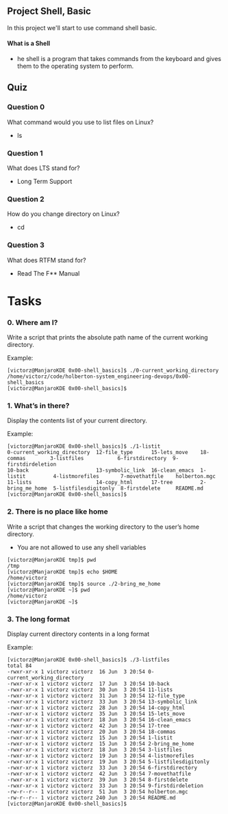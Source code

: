 ## Project Shell, Basic

In this project we'll start to use command shell basic.

#### What is a Shell

 - he shell is a program that takes commands from the keyboard and gives them to the operating system to perform.

## Quiz 

### Question 0

What command would you use to list files on Linux?

 - ls

### Question 1

What does LTS stand for?

 - Long Term Support

### Question 2

How do you change directory on Linux?

 - cd

### Question 3

What does RTFM stand for?

 - Read The F\*\* Manual

# Tasks

### 0. Where am I? 

Write a script that prints the absolute path name of the current working directory.

Example:

```
[victorz@ManjaroKDE 0x00-shell_basics]$ ./0-current_working_directory 
/home/victorz/code/holberton-system_engineering-devops/0x00-shell_basics
[victorz@ManjaroKDE 0x00-shell_basics]$

```

### 1. What’s in there?

Display the contents list of your current directory.

Example:

```
[victorz@ManjaroKDE 0x00-shell_basics]$ ./1-listit 
0-current_working_directory  12-file_type      15-lets_move    18-commas        3-listfiles           6-firstdirectory  9-firstdirdeletion
10-back                      13-symbolic_link  16-clean_emacs  1-listit         4-listmorefiles       7-movethatfile    holberton.mgc
11-lists                     14-copy_html      17-tree         2-bring_me_home  5-listfilesdigitonly  8-firstdelete     README.md
[victorz@ManjaroKDE 0x00-shell_basics]$ 

```
### 2. There is no place like home

Write a script that changes the working directory to the user’s home directory.

 * You are not allowed to use any shell variables

```
[victorz@ManjaroKDE tmp]$ pwd
/tmp
[victorz@ManjaroKDE tmp]$ echo $HOME
/home/victorz
[victorz@ManjaroKDE tmp]$ source ./2-bring_me_home
[victorz@ManjaroKDE ~]$ pwd
/home/victorz
[victorz@ManjaroKDE ~]$ 

```

### 3. The long format

Display current directory contents in a long format

Example:

```
[victorz@ManjaroKDE 0x00-shell_basics]$ ./3-listfiles 
total 84
-rwxr-xr-x 1 victorz victorz  16 Jun  3 20:54 0-current_working_directory
-rwxr-xr-x 1 victorz victorz  17 Jun  3 20:54 10-back
-rwxr-xr-x 1 victorz victorz  30 Jun  3 20:54 11-lists
-rwxr-xr-x 1 victorz victorz  31 Jun  3 20:54 12-file_type
-rwxr-xr-x 1 victorz victorz  33 Jun  3 20:54 13-symbolic_link
-rwxr-xr-x 1 victorz victorz  28 Jun  3 20:54 14-copy_html
-rwxr-xr-x 1 victorz victorz  35 Jun  3 20:54 15-lets_move
-rwxr-xr-x 1 victorz victorz  18 Jun  3 20:54 16-clean_emacs
-rwxr-xr-x 1 victorz victorz  42 Jun  3 20:54 17-tree
-rwxr-xr-x 1 victorz victorz  20 Jun  3 20:54 18-commas
-rwxr-xr-x 1 victorz victorz  15 Jun  3 20:54 1-listit
-rwxr-xr-x 1 victorz victorz  15 Jun  3 20:54 2-bring_me_home
-rwxr-xr-x 1 victorz victorz  18 Jun  3 20:54 3-listfiles
-rwxr-xr-x 1 victorz victorz  19 Jun  3 20:54 4-listmorefiles
-rwxr-xr-x 1 victorz victorz  19 Jun  3 20:54 5-listfilesdigitonly
-rwxr-xr-x 1 victorz victorz  33 Jun  3 20:54 6-firstdirectory
-rwxr-xr-x 1 victorz victorz  42 Jun  3 20:54 7-movethatfile
-rwxr-xr-x 1 victorz victorz  39 Jun  3 20:54 8-firstdelete
-rwxr-xr-x 1 victorz victorz  33 Jun  3 20:54 9-firstdirdeletion
-rw-r--r-- 1 victorz victorz  51 Jun  3 20:54 holberton.mgc
-rw-r--r-- 1 victorz victorz 240 Jun  3 20:54 README.md
[victorz@ManjaroKDE 0x00-shell_basics]$ 

```


















